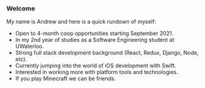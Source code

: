 ### Welcome

My name is Andrew and here is a quick rundown of myself:

- Open to 4-month coop opportunities starting September 2021.
- In my 2nd year of studies as a Software Engineering student at UWaterloo.
- Strong full stack development background (React, Redux, Django, Node, etc).
- Currently jumping into the world of iOS development with Swift.
- Interested in working more with platform tools and technologies.
- If you play Minecraft we can be friends. 

